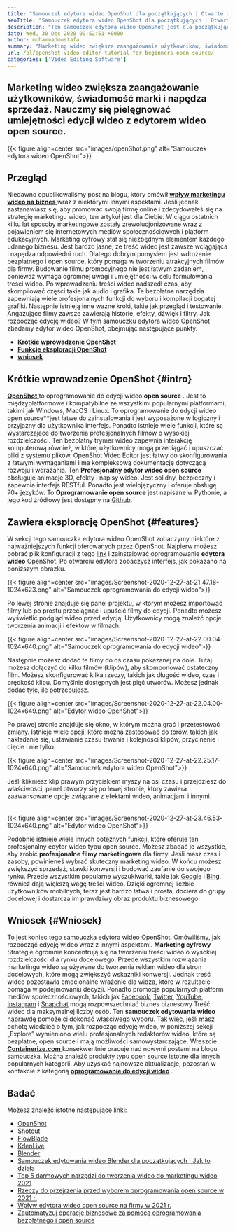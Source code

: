```yaml
---
title: "Samouczek edytora wideo OpenShot dla początkujących | Otwarte źródło" 
seoTitle: "Samouczek edytora wideo OpenShot dla początkujących | Otwarte źródło" 
description: "Ten samouczek edytora wideo OpenShot jest dla początkujących do rozpoczęcia edycji wideo. Jest to modny edytor wideo, który oferuje takie funkcje, jak animacje 3D i wiele innych." 
date: Wed, 30 Dec 2020 09:52:51 +0000
author: muhammadmustafa
summary: "Marketing wideo zwiększa zaangażowanie użytkowników, świadomość marki i napędza sprzedaż. Nauczmy się pielęgnować umiejętności edycji wideo z edytorem wideo open source." 
url: /pl/openshot-video-editor-tutorial-for-beginners-open-source/
categories: ['Video Editing Software']
---
```


## Marketing wideo zwiększa zaangażowanie użytkowników, świadomość marki i napędza sprzedaż. Nauczmy się pielęgnować umiejętności edycji wideo z edytorem wideo open source.

{{< figure align=center src="images/openShot.png" alt="Samouczek edytora wideo OpenShot">}}


## Przegląd
Niedawno opublikowaliśmy post na blogu, który omówił [  **wpływ marketingu wideo na biznes**  ][1] wraz z niektórymi innymi aspektami. Jeśli jednak zastanawiasz się, aby promować swoją firmę online i zdecydowałeś się na strategię marketingu wideo, ten artykuł jest dla Ciebie. W ciągu ostatnich kilku lat sposoby marketingowe zostały zrewolucjonizowane wraz z pojawieniem się internetowych mediów społecznościowych i platform edukacyjnych. Marketing cyfrowy stał się niezbędnym elementem każdego udanego biznesu. Jest bardzo jasne, że treść wideo jest zawsze wciągająca i napędza odpowiedni ruch. Dlatego dobrym pomysłem jest wdrożenie bezpłatnego i open source, który pomaga w tworzeniu atrakcyjnych filmów dla firmy.
Budowanie filmu promocyjnego nie jest łatwym zadaniem, ponieważ wymaga ogromnej uwagi i umiejętności w celu formułowania treści wideo. Po wprowadzeniu treści wideo nadszedł czas, aby skompilować części takie jak audio i grafika. Te bezpłatne narzędzia zapewniają wiele profesjonalnych funkcji do wyboru i kompilacji bogatej grafiki. Następnie istnieją inne ważne kroki, takie jak przegląd i testowanie. Angażujące filmy zawsze zawierają historie, efekty, dźwięk i filtry. Jak rozpocząć edycję wideo? W tym samouczku edytora wideo OpenShot zbadamy edytor wideo OpenShot, obejmując następujące punkty.
*  **[Krótkie wprowadzenie OpenShot][2]**  
*  **[Funkcje eksploracji OpenShot][3]**  
*  **[wniosek][4]**  

## Krótkie wprowadzenie OpenShot {#intro}

[  **OpenShot** ][5] to oprogramowanie do edycji wideo **open source**  . Jest to międzyplatformowe i kompatybilne ze wszystkimi popularnymi platformami, takimi jak Windows, MacOS i Linux. To oprogramowanie do edycji wideo open source**jest łatwe do zainstalowania i jest wyposażone w logiczny i przyjazny dla użytkownika interfejs. Ponadto istnieje wiele funkcji, które są wystarczające do tworzenia profesjonalnych filmów o wysokiej rozdzielczości. Ten bezpłatny trymer wideo zapewnia interakcję komputerową również, w której użytkownicy mogą przeciągać i upuszczać pliki z systemu plików. OpenShot Video Editor jest łatwy do skonfigurowania z łatwymi wymaganiami i ma kompleksową dokumentację dotyczącą rozwoju i wdrażania.
Ten  **Profesjonalny edytor wideo open source** obsługuje animacje 3D, efekty i napisy wideo. Jest solidny, bezpieczny i zapewnia interfejs RESTful. Ponadto jest wielojęzyczny i oferuje obsługę 70+ języków. To **Oprogramowanie open source**  jest napisane w Pythonie, a jego kod źródłowy jest dostępny na [Github][6].

## Zawiera eksplorację OpenShot {#features}

W sekcji tego samouczka edytora wideo OpenShot zobaczymy niektóre z najważniejszych funkcji oferowanych przez OpenShot. Najpierw możesz pobrać plik konfiguracji z tego [link][7] i zainstalować oprogramowanie  **edytora wideo**  OpenShot.
Po otwarciu edytora zobaczysz interfejs, jak pokazano na poniższym obrazku.

{{< figure align=center src="images/Screenshot-2020-12-27-at-21.47.18-1024x623.png" alt="Samouczek oprogramowania do edycji wideo">}}

Po lewej stronie znajduje się panel projektu, w którym możesz importować filmy lub po prostu przeciągnąć i upuścić filmy do edycji. Ponadto możesz wyświetlić podgląd wideo przed edycją. Użytkownicy mogą znaleźć opcje tworzenia animacji i efektów w filmach.

{{< figure align=center src="images/Screenshot-2020-12-27-at-22.00.04-1024x640.png" alt="Samouczek oprogramowania do edycji wideo">}}

Następnie możesz dodać te filmy do oś czasu pokazanej na dole. Tutaj możesz dołączyć do kilku filmów (klipów), aby skomponować ostateczny film. Możesz skonfigurować kilka rzeczy, takich jak długość wideo, czas i prędkość klipu. Domyślnie dostępnych jest pięć utworów. Możesz jednak dodać tyle, ile potrzebujesz.

{{< figure align=center src="images/Screenshot-2020-12-27-at-22.04.00-1024x649.png" alt="Edytor wideo OpenShot">}}

Po prawej stronie znajduje się okno, w którym można grać i przetestować zmiany. Istnieje wiele opcji, które można zastosować do torów, takich jak nakładanie się, ustawianie czasu trwania i kolejności klipów, przycinanie i cięcie i nie tylko.

{{< figure align=center src="images/Screenshot-2020-12-27-at-22.25.17-1024x640.png" alt="Samouczek edytora wideo OpenShot">}}

Jeśli klikniesz klip prawym przyciskiem myszy na osi czasu i przejdziesz do właściwości, panel otworzy się po lewej stronie, który zawiera zaawansowane opcje związane z efektami wideo, animacjami i innymi.

######

{{< figure align=center src="images/Screenshot-2020-12-27-at-23.46.53-1024x640.png" alt="Edytor wideo OpenShot">}}

Podobnie istnieje wiele innych potężnych funkcji, które oferuje ten profesjonalny edytor wideo typu open source. Możesz zbadać je wszystkie, aby zrobić  **profesjonalne filmy marketingowe**  dla firmy. Jeśli masz czas i zasoby, powinieneś wybrać skuteczny marketing wideo. W końcu możesz zwiększyć sprzedaż, stawki konwersji i budować zaufanie do swojego rynku. Przede wszystkim popularne wyszukiwarki, takie jak [Google][8] i [Bing][9], również dają większą wagę treści wideo. Dzięki ogromnej liczbie użytkowników mobilnych, teraz jest bardzo łatwa i prosta, dociera do grupy docelowej i dostarcza im prawdziwy obraz produktu biznesowego

## Wniosek {#Wniosek}

To jest koniec tego samouczka edytora wideo OpenShot. Omówiliśmy, jak rozpocząć edycję wideo wraz z innymi aspektami.  **Marketing cyfrowy** Strategie ogromnie koncentrują się na tworzeniu treści wideo o wysokiej rozdzielczości dla rynku docelowego. Przede wszystkim rozwiązania marketingu wideo są używane do tworzenia reklam wideo dla stron docelowych, które mogą zwiększyć wskaźniki konwersji. Jednak treść wideo pozostawia emocjonalne wrażenie dla widza, które w rezultacie pomaga w podejmowaniu decyzji. Ponadto promocja popularnych platform mediów społecznościowych, takich jak [Facebook][10], [Twitter][11], [YouTube][12], [Instagram][13] i [Snapchat][14] mogą rozpowszechniać biznes biznesowy Treść wideo dla maksymalnej liczby osób. Ten **samouczek edytowania wideo**  naprawdę pomoże ci dokonać właściwego wyboru. Tak więc, jeśli masz ochotę wiedzieć o tym, jak rozpocząć edycję wideo, w poniższej sekcji „Explore” wymieniono wielu profesjonalnych redaktorów wideo, które są bezpłatne, open source i mają możliwości samowystarczające.
Wreszcie [  **Containerize.com** ][15] konsekwentnie pracuje nad nowymi postami na blogu samouczka. Można znaleźć produkty typu open source istotne dla innych popularnych kategorii. Aby uzyskać najnowsze aktualizacje, pozostań w kontakcie z kategorią **[oprogramowanie do edycji wideo][16]**  .

## Badać
Możesz znaleźć istotne następujące linki:
  * [OpenShot][5]
  * [Shotcut][17]
  * [FlowBlade][18]
  * [KdenLive][19]
  * [Blender][20]
  * [Samouczek edytowania wideo Blender dla początkujących | Jak to działa][21]
  * [Top 5 darmowych narzędzi do tworzenia wideo do marketingu wideo 2021][22]
  * [Rzeczy do przejrzenia przed wyborem oprogramowania open source w 2021 r.][23]
  * [Wpływ edytora wideo open source na firmy w 2021 r.][1]
  * [Zautomatyzuj operacje biznesowe za pomocą oprogramowania bezpłatnego i open source][24]



 [1]: https://blog.containerize.com/video-editing-software/how-video-editing-software-improves-business-video-marketing/
 [2]: #intro
 [3]: #features
 [4]: #Conclusion
 [5]: https://products.containerize.com/video-editing-software/openshot
 [6]: https://github.com/OpenShot/openshot-qt
 [7]: https://www.openshot.org/download/
 [8]: https://www.google.com/
 [9]: https://www.bing.com/
 [10]: https://www.facebook.com/
 [11]: https://twitter.com/home
 [12]: https://www.youtube.com/
 [13]: http://instagram.com
 [14]: https://www.snapchat.com/
 [15]: https://www.containerize.com/
 [16]: https://products.containerize.com/video-editing-software
 [17]: https://products.containerize.com/video-editing-software/shotcut
 [18]: https://products.containerize.com/video-editing-software/flowblade
 [19]: https://products.containerize.com/video-editing-software/kdenlive
 [20]: https://products.containerize.com/video-editing-software/blender
 [21]: https://blog.containerize.com/video-editing-software/blender-video-editing-tutorial-for-beginners/
 [22]: https://blog.containerize.com/video-editing-software/top-5-open-source-video-editor-software-for-video-marketing/
 [23]: https://blog.containerize.com/cmdb-software/things-to-review-before-opting-open-source-software-in-2021/
 [24]: https://blog.containerize.com/blogging/automate-business-operations-using-open-source-software/
